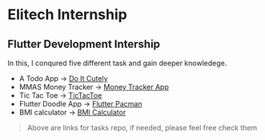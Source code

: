 # Elitech Internship

## Flutter Development Intership

In this, I conqured five different task and gain deeper knowledege.

- A Todo App -> [Do It Cutely](https://github.com/AdreshSingh/do_it_cutely2)
- MMAS Money Tracker -> [Money Tracker App](https://github.com/AdreshSingh/money_tracker)
- Tic Tac Toe -> [TicTacToe](https://github.com/AdreshSingh/tic_tac_toe)
- Flutter Doodle App -> [Flutter Pacman](https://github.com/AdreshSingh/flutter_pacman)
- BMI calculator -> [BMI Calculator](https://github.com/AdreshSingh/bmi_calculator)

> Above are links for tasks repo, if needed, please feel free check them
